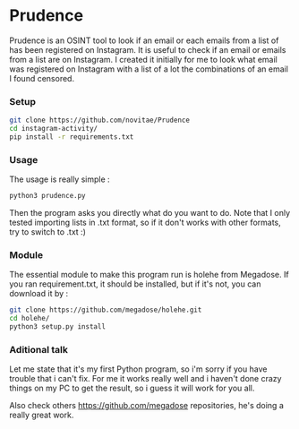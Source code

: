 # Prudence
Prudence is an OSINT tool to look if an email or each emails from a list of has been registered on Instagram.
It is useful to check if an email or emails from a list are on Instagram.
I created it initially for me to look what email was registered on Instagram with a list of a lot the combinations of an email I found censored.

### Setup
```bash
git clone https://github.com/novitae/Prudence
cd instagram-activity/
pip install -r requirements.txt
```

### Usage
The usage is really simple :
```bash
python3 prudence.py
```
Then the program asks you directly what do you want to do.
Note that I only tested importing lists in .txt format,
so if it don't works with other formats, try to switch to .txt :)

### Module
The essential module to make this program run is holehe from Megadose.
If you ran requirement.txt, it should be installed, but if it's not,
you can download it by :

```bash
git clone https://github.com/megadose/holehe.git
cd holehe/
python3 setup.py install
```
### Aditional talk
Let me state that it's my first Python program, so i'm sorry if you have trouble that i can't fix.
For me it works really well and i haven't done crazy things on my PC to get the result,
so i guess it will work for you all.

Also check others https://github.com/megadose repositories, he's doing a really great work.
